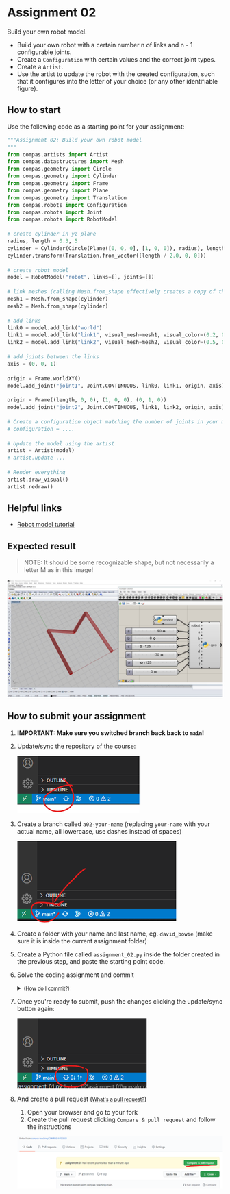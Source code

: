 # Assignment 02

Build your own robot model.

* Build your own robot with a certain number n of links and n - 1 configurable joints.
* Create a `Configuration` with certain values and the correct joint types.
* Create a `Artist`.
* Use the artist to update the robot with the created configuration, such that it configures into the letter of your choice (or any other identifiable figure).

## How to start

Use the following code as a starting point for your assignment:

```python
"""Assignment 02: Build your own robot model
"""
from compas.artists import Artist
from compas.datastructures import Mesh
from compas.geometry import Circle
from compas.geometry import Cylinder
from compas.geometry import Frame
from compas.geometry import Plane
from compas.geometry import Translation
from compas.robots import Configuration
from compas.robots import Joint
from compas.robots import RobotModel

# create cylinder in yz plane
radius, length = 0.3, 5
cylinder = Cylinder(Circle(Plane([0, 0, 0], [1, 0, 0]), radius), length)
cylinder.transform(Translation.from_vector([length / 2.0, 0, 0]))

# create robot model
model = RobotModel("robot", links=[], joints=[])

# link meshes (calling Mesh.from_shape effectively creates a copy of the shape)
mesh1 = Mesh.from_shape(cylinder)
mesh2 = Mesh.from_shape(cylinder)

# add links
link0 = model.add_link("world")
link1 = model.add_link("link1", visual_mesh=mesh1, visual_color=(0.2, 0.5, 0.6))
link2 = model.add_link("link2", visual_mesh=mesh2, visual_color=(0.5, 0.6, 0.2))

# add joints between the links
axis = (0, 0, 1)

origin = Frame.worldXY()
model.add_joint("joint1", Joint.CONTINUOUS, link0, link1, origin, axis)

origin = Frame((length, 0, 0), (1, 0, 0), (0, 1, 0))
model.add_joint("joint2", Joint.CONTINUOUS, link1, link2, origin, axis)

# Create a configuration object matching the number of joints in your model
# configuration = ....

# Update the model using the artist
artist = Artist(model)
# artist.update ...

# Render everything
artist.draw_visual()
artist.redraw()
```

## Helpful links

* [Robot model tutorial](https://compas.dev/compas/latest/tutorial/robots.html#)

## Expected result

> NOTE: It should be some recognizable shape, but not necessarily a letter M as in this image!

![The result](robot_model.jpg)

## How to submit your assignment

1. **IMPORTANT: Make sure you switched branch back back to `main`!**
2. Update/sync the repository of the course:

    ![Synchronize your repository](../../.github/sync-repo.png)

3. Create a branch called `a02-your-name` (replacing `your-name` with your actual name, all lowercase, use dashes instead of spaces)

    ![How to create a branch](../../.github/create-branch.png)

4. Create a folder with your name and last name, eg. `david_bowie` (make sure it is inside the current assignment folder)
5. Create a Python file called `assignment_02.py` inside the folder created in the previous step, and paste the starting point code.
6. Solve the coding assignment and commit
    <details><summary><small>(How do I commit?)</small></summary>
    <p>

    ![How to commit](../../.github/commit.png)

    </p>
    </details>

7. Once you're ready to submit, push the changes clicking the update/sync button again:

    ![Synchronize your repository](../../.github/push.png)

8. And create a pull request (<small>[What's a pull request?](https://docs.github.com/en/pull-requests/collaborating-with-pull-requests/proposing-changes-to-your-work-with-pull-requests/about-pull-requests)</small>)

    1. Open your browser and go to your fork
    2. Create the pull request clicking `Compare & pull request` and follow the instructions

    ![Start a pull request](../../.github/pull-request.png)

